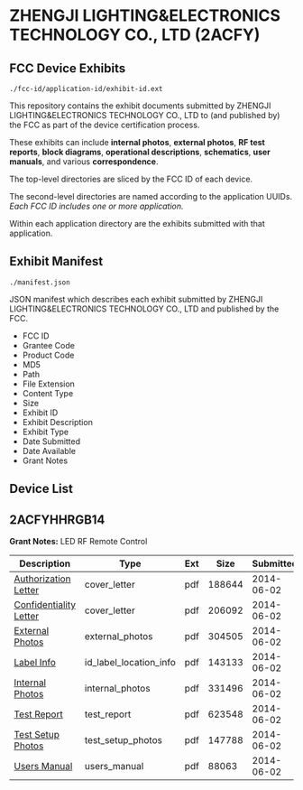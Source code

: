 # ZHENGJI LIGHTING&ELECTRONICS TECHNOLOGY CO., LTD (2ACFY)
## FCC Device Exhibits

```
./fcc-id/application-id/exhibit-id.ext
```

This repository contains the exhibit documents submitted by ZHENGJI LIGHTING&ELECTRONICS TECHNOLOGY CO., LTD to (and published by) the FCC as part of the device certification process.

These exhibits can include **internal photos**, **external photos**, **RF test reports**, **block diagrams**, **operational descriptions**, **schematics**, **user manuals**, and various **correspondence**.

The top-level directories are sliced by the FCC ID of each device.

The second-level directories are named according to the application UUIDs. *Each FCC ID includes one or more application.*

Within each application directory are the exhibits submitted with that application. 

## Exhibit Manifest

```
./manifest.json
```

JSON manifest which describes each exhibit submitted by ZHENGJI LIGHTING&ELECTRONICS TECHNOLOGY CO., LTD and published by the FCC.

- FCC ID
- Grantee Code
- Product Code
- MD5
- Path
- File Extension
- Content Type
- Size
- Exhibit ID
- Exhibit Description
- Exhibit Type
- Date Submitted
- Date Available
- Grant Notes

## Device List
## 2ACFYHHRGB14
**Grant Notes:** LED RF Remote Control

| Description | Type | Ext | Size | Submitted | Available |
| ----------- | ---- | --- | ---- | --------- | --------- |
| [Authorization Letter](2ACFYHHRGB14/414999dc2c4833a7a7975412c0717910/2283033.pdf) | cover_letter | pdf | 188644 | 2014-06-02 | 2014-06-02 |
| [Confidentiality Letter](2ACFYHHRGB14/414999dc2c4833a7a7975412c0717910/2283037.pdf) | cover_letter | pdf | 206092 | 2014-06-02 | 2014-06-02 |
| [External Photos](2ACFYHHRGB14/414999dc2c4833a7a7975412c0717910/2283034.pdf) | external_photos | pdf | 304505 | 2014-06-02 | 2014-06-02 |
| [Label Info](2ACFYHHRGB14/414999dc2c4833a7a7975412c0717910/2283036.pdf) | id_label_location_info | pdf | 143133 | 2014-06-02 | 2014-06-02 |
| [Internal Photos](2ACFYHHRGB14/414999dc2c4833a7a7975412c0717910/2283035.pdf) | internal_photos | pdf | 331496 | 2014-06-02 | 2014-06-02 |
| [Test Report](2ACFYHHRGB14/414999dc2c4833a7a7975412c0717910/2283040.pdf) | test_report | pdf | 623548 | 2014-06-02 | 2014-06-02 |
| [Test Setup Photos](2ACFYHHRGB14/414999dc2c4833a7a7975412c0717910/2283038.pdf) | test_setup_photos | pdf | 147788 | 2014-06-02 | 2014-06-02 |
| [Users Manual](2ACFYHHRGB14/414999dc2c4833a7a7975412c0717910/2283039.pdf) | users_manual | pdf | 88063 | 2014-06-02 | 2014-06-02 |
